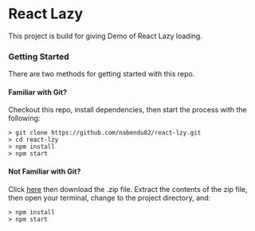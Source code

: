 # React Lazy

This project is build for giving Demo of React Lazy loading. 

### Getting Started

There are two methods for getting started with this repo.

#### Familiar with Git?
Checkout this repo, install dependencies, then start the process with the following:

```
> git clone https://github.com/nabendu82/react-lzy.git
> cd react-lzy
> npm install
> npm start
```

#### Not Familiar with Git?
Click [here](https://github.com/nabendu82/react-lzy/archive/master.zip) then download the .zip file.  Extract the contents of the zip file, then open your terminal, change to the project directory, and:

```
> npm install
> npm start
```
